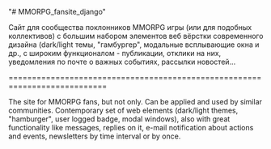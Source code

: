 "# MMORPG_fansite_django" 

Сайт для сообщества поклонников MMORPG игры (или для подобных коллективов) с 
большим набором элементов веб вёрстки современного дизайна (dark/light темы, "гамбургер",
модальные всплывающие окна и др., с широким функционалом - публикации, отклики на них,
уведомления по почте о важных событиях, рассылки новостей...
 
===========================================================================

The site for MMORPG fans, but not only. Can be applied and used by similar communities.
Contemporary set of web elements (dark/light themes, "hamburger", user logged badge,
modal windows), also with great functionality like messages, replies on it, e-mail 
notification about actions and events, newsletters by time interval or by once.
